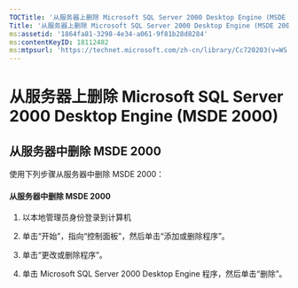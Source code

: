 ```yaml
---
TOCTitle: '从服务器上删除 Microsoft SQL Server 2000 Desktop Engine (MSDE 2000)'
Title: '从服务器上删除 Microsoft SQL Server 2000 Desktop Engine (MSDE 2000)'
ms:assetid: '1864fa81-3298-4e34-a061-9f81b28d8284'
ms:contentKeyID: 18112482
ms:mtpsurl: 'https://technet.microsoft.com/zh-cn/library/Cc720203(v=WS.10)'
---
```


从服务器上删除 Microsoft SQL Server 2000 Desktop Engine (MSDE 2000)
===================================================================

从服务器中删除 MSDE 2000
------------------------

使用下列步骤从服务器中删除 MSDE 2000：

#### 从服务器中删除 MSDE 2000

1.  以本地管理员身份登录到计算机

2.  单击“开始”，指向“控制面板”，然后单击“添加或删除程序”。

3.  单击“更改或删除程序”。

4.  单击 Microsoft SQL Server 2000 Desktop Engine 程序，然后单击“删除”。
